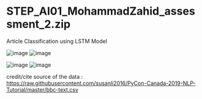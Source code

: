 # STEP_AI01_MohammadZahid_assessment_2.zip
Article Classification using LSTM Model

![image](https://user-images.githubusercontent.com/121663029/211567814-850f730c-f653-40b7-a73d-2598c4218430.png)
![image](https://user-images.githubusercontent.com/121663029/211567893-a2373da5-ca06-45d9-8eea-ff564e9fbf3a.png)


![image](https://user-images.githubusercontent.com/121663029/211567492-f45c403a-c141-40ff-ac36-089774eccce8.png)
![image](https://user-images.githubusercontent.com/121663029/211567610-1d9e29e5-60af-4c1c-a2ea-0d0c0c0668ce.png)

credit/cite source of the data :
https://raw.githubusercontent.com/susanli2016/PyCon-Canada-2019-NLP-Tutorial/master/bbc-text.csv
